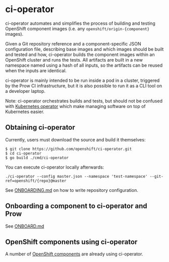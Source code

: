 # ci-operator

ci-operator automates and simplifies the process of building and testing
OpenShift component images (i.e. any `openshift/origin-{component}` images).

Given a Git repository reference and a component-specific JSON configuration
file, describing base images and which images should be built and tested and
how, ci-operator builds the component images within an OpenShift cluster and
runs the tests. All artifacts are built in a new namespace named using a hash of
all inputs, so the artifacts can be reused when the inputs are identical.

ci-operator is mainly intended to be run inside a pod in a cluster, triggered by
the Prow CI infrastructure, but it is also possible to run it as a CLI tool on a
developer laptop.

Note: ci-operator orchestrates builds and tests, but should not be confused
with [Kubernetes operator](https://coreos.com/operators/) which make managing
software on top of Kubernetes easier.

## Obtaining ci-operator

Currently, users must download the source and build it themselves:

```
$ git clone https://github.com/openshift/ci-operator.git
$ cd ci-operator
$ go build ./cmd/ci-operator
```

You can execute ci-operator locally afterwards:

```
./ci-operator --config master.json --namespace 'test-namespace' --git-ref=openshift/{repo}@master
```

See [ONBOARDING.md](ONBOARDING.md#config.json) on how to write repository
configuration.

## Onboarding a component to ci-operator and Prow

See [ONBOARD.md](ONBOARD.md)

## OpenShift components using ci-operator

A number of [OpenShift
components](https://github.com/openshift/release/tree/master/ci-operator/config)
are already using ci-operator.

